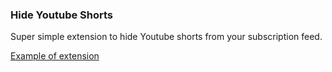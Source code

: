 ### Hide Youtube Shorts

Super simple extension to hide Youtube shorts from your subscription feed.

[Example of extension](https://i.imgur.com/VmCP71X.gif)